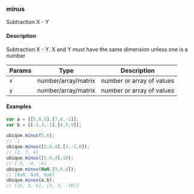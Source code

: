 ### minus
Subtraction X - Y


#### Description

Subtraction X - Y. X and Y must have the same dimension unless one is a number


|Params|Type|Description
|---------|----|-----------
|`x` | number/array/matrix | number or array of values
|`y` | number/array/matrix | number or array of values


#### Examples

```js
var a = [[5,6,5],[7,8,-1]];
var b = [[-1,3,-1],[4,5,9]];

ubique.minus(5,6);
// -1
ubique.minus([5,6,4],[3,-1,0]);
// [2, 7, 4]
ubique.minus([5,6,4],10);
// [-5, -4, -6]
ubique.minus(NaN,[5,6,4]);
// [NaN, NaN, NaN]
ubique.minus(a,b);
// [[6, 3, 6], [3, 3, -10]]
```

